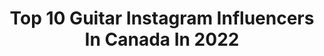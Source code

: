 ---
title: Top 10 Guitar Instagram Influencers In Canada In 2022
description: >-
  Find top guitar Instagram influencers in Canada in 2022. Most popular hashtags: #guitar #guitarist #music #guitarplayer.
platform: Instagram
hits: 86
text_top: Analyze the top-rated Instagram influencers on inBeat.
text_bottom: inBeat aggregates 86 Instagram influencers like this in Canada for you to contact.
profiles:
  - username: "anna.katarina_"
    fullname: >-
      Anna Katarina
    bio: >-
      ‘Only Love’ out now!! 😘 ⬇️ Musician & Model vocals | songwriter | piano | guitar My band: @rumourmill.music
    location: "Canada"
    followers: 17570
    engagement: 180
    commentsToLikes: 0.036061
    id: ck5qbjqunly0e0i11dza78dt8
    verified: false
    hashtags: "#vancouverbc, #dallastexas, #newmusic, #vancouvermodel"
  - username: "owenreynolds"
    fullname: >-
      Owen Reynolds
    bio: >-
      I like playing guitar
    location: "Canada"
    followers: 5034
    engagement: 813
    commentsToLikes: 0.041646
    id: ck14julrxm9p20i19a589w26y
    verified: false
    hashtags: "#playlistlive"
  - username: "joshtombranmusic"
    fullname: >-
      Josh Tombran
    bio: >-
      Guitarist🎸 Singer🎙Composer🎼 Producer💻 Sounds make sense 🤘🏽 Spotify & Youtube @JoshTombranMusic
    location: "Canada"
    followers: 11641
    engagement: 119
    commentsToLikes: 0.123277
    id: ck6ud1r1rim4j0j71uub84vw4
    verified: false
    hashtags: "#yamahathr, #producer, #guitarcover, #yamahaguitars"
  - username: "babakaminiofficial"
    fullname: >-
      Babak Amini
    bio: >-
      Composer, Band leader, Guitar player and Guitar instructor. لطفا اشعار و ترانه هـايتان را به اين ايميل ارسال كنيد babakaminiconcerts@gmail.com
    location: "Canada"
    followers: 215938
    engagement: 702
    commentsToLikes: 0.027347
    id: ck0txailiihj90i19nqnlozxf
    verified: true
    hashtags: "#siamak, #eshgheman, #navahang, #siamakshirazi"
  - username: "manelijamal"
    fullname: >-
      Maneli Jamal
    bio: >-
      🎸 Guitarist. Autodidact. Solopreneur. 🎧 40 million Spotify Streams 📚 Guitar Educator 👇🏼 Lessons, TABs, CDs, Music, Patreon
    location: "Canada"
    followers: 41930
    engagement: 139
    commentsToLikes: 0.052126
    id: ck137ymrfdnql0i191d95sbah
    verified: false
    hashtags: "#jam, #musicallyminded, #pickup, #lickwars"
  - username: "colerolland"
    fullname: >-
      Cole Rolland
    bio: >-
      🎶 Guitarist // Music Producer 🎬 youtube.com/colerolland 🌙 CR ‘Midnight’ Guitar OUT NOW
    location: "Canada"
    followers: 128499
    engagement: 506
    commentsToLikes: 0.019944
    id: ck0w4ecwty5z70i196tbfqc5g
    verified: true
    hashtags: "#newgearday"
  - username: "scottkelby"
    fullname: >-
      Scott Kelby
    bio: >-
      Travel Photographer, Book Author, Host of "The Grid"; Editor Photoshop User magazine; Lightroom Guy; KelbyOne CEO; struggling guitarist.
    location: "Canada"
    followers: 143095
    engagement: 228
    commentsToLikes: 0.012835
    id: ck13dbug74nsy0i19qv3nhgjx
    verified: false
    hashtags: "#netherlands, #longexposure, #dawn, #landscapephotography"
  - username: "thebroslandreth"
    fullname: >-
      The Bros. Landreth
    bio: >-
      Blood harmony, slide guitar, and heart-on-your-sleeve songwriting. _ Flash Bandcamp sale - get our whole catalogue for not so much money!
    location: "Canada"
    followers: 18190
    engagement: 615
    commentsToLikes: 0.030557
    id: ck0vyo3wd4yfp0i19ij6yp1i3
    verified: false
    hashtags: "#guitarists, #guitarsdaily, #guitars, #tbl87"
  - username: "brandondeonmusic"
    fullname: >-
      Brandon D'Eon Guitarist
    bio: >-
      🎥 YouTuber 🎸 #Guitar Chefs 🍽 🇨🇦 Halifax, Canada 😏 Sarcasm 📊 Entrepreneur ⬇️ Don't click this
    location: "Canada"
    followers: 120938
    engagement: 408
    commentsToLikes: 0.018515
    id: ck137oa3acjfj0i19ilmyuzby
    verified: false
    hashtags: "#guitarsarebetter, #guitarist, #musician, #guitarlesson"
  - username: "jeffstinco"
    fullname: >-
      Jeff Stinco
    bio: >-
      I play guitar with SP
    location: "Canada"
    followers: 81727
    engagement: 475
    commentsToLikes: 0.016476
    id: ck14hs1ofbuad0i1916wfwddx
    verified: true
    hashtags: "#blacklivesmatter, #guitarist, #blackouttuesday, #spontour"
---
